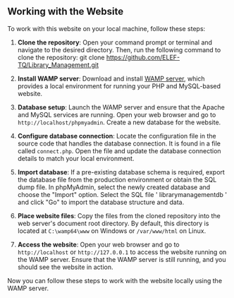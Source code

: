 ## Working with the Website

To work with this website on your local machine, follow these steps:

1. **Clone the repository**: Open your command prompt or terminal and navigate to the desired directory. Then, run the following command to clone the repository:
git clone https://github.com/ELEF-TQ/Library_Management.git


2. **Install WAMP server**: Download and install [WAMP server](https://www.wampserver.com/), which provides a local environment for running your PHP and MySQL-based website.

3. **Database setup**: Launch the WAMP server and ensure that the Apache and MySQL services are running. Open your web browser and go to `http://localhost/phpmyadmin`. Create a new database for the website.

4. **Configure database connection**: Locate the configuration file in the source code that handles the database connection. It is found in a file called `connect.php`. 
Open the file and update the database connection details to match your local environment.

5. **Import database**: If a pre-existing database schema is required, export the database file from the production environment or obtain the SQL dump file. In phpMyAdmin, select the newly created database and choose the "Import" option. Select the SQL file ' librarymanagementdb ' and click "Go" to import the database structure and data.

6. **Place website files**: Copy the files from the cloned repository into the web server's document root directory. By default, this directory is located at `C:\wamp64\www` on Windows or `/var/www/html` on Linux.

7. **Access the website**: Open your web browser and go to `http://localhost` or `http://127.0.0.1` to access the website running on the WAMP server. Ensure that the WAMP server is still running, and you should see the website in action.

Now you can follow these steps to work with the website locally using the WAMP server.
